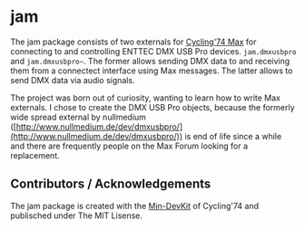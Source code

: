 # jam
The jam package consists of two externals for [Cycling'74 Max](https://cycling74.com) for connecting to and controlling ENTTEC DMX USB Pro devices. `jam.dmxusbpro` and `jam.dmxusbpro~`. The former allows sending DMX data to and receiving them from a connectect interface using Max messages. The latter allows to send DMX data via audio signals.

The project was born out of curiosity, wanting to learn how to write Max externals. I chose to create the DMX USB Pro objects, because the formerly wide spread external by nullmedium ([http://www.nullmedium.de/dev/dmxusbpro/](http://www.nullmedium.de/dev/dmxusbpro/)) is end of life since a while and there are frequently people on the Max Forum looking for a replacement. 




## Contributors / Acknowledgements

The jam package is created with the [Min-DevKit](http://cycling74.github.io/min-devkit/) of Cycling'74 and publisched under The MIT Lisense.



 